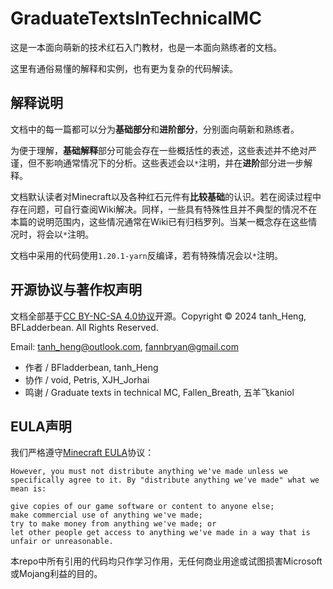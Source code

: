 # GraduateTextsInTechnicalMC

这是一本面向萌新的技术红石入门教材，也是一本面向熟练者的文档。

这里有通俗易懂的解释和实例，也有更为复杂的代码解读。

## 解释说明

文档中的每一篇都可以分为**基础部分**和**进阶部分**，分别面向萌新和熟练者。

为便于理解，**基础解释**部分可能会存在一些概括性的表述，这些表述并不绝对严谨，但不影响通常情况下的分析。这些表述会以`*`注明，并在**进阶**部分进一步解释。

文档默认读者对Minecraft以及各种红石元件有**比较基础**的认识。若在阅读过程中存在问题，可自行查阅Wiki解决。同样，一些具有特殊性且并不典型的情况不在本篇的说明范围内，这些情况通常在Wiki已有归档罗列。当某一概念存在这些情况时，将会以`*`注明。

文档中采用的代码使用`1.20.1-yarn`反编译，若有特殊情况会以`*`注明。

## 开源协议与著作权声明

文档全部基于[CC BY-NC-SA 4.0协议](https://creativecommons.org/licenses/by-nc-sa/4.0/legalcode.zh-hans)开源。Copyright © 2024 tanh_Heng, BFLadderbean. All Rights Reserved.

Email: <tanh_heng@outlook.com>, <fannbryan@gmail.com>

- 作者 / BFladderbean, tanh_Heng
- 协作 / void, Petris, XJH_Jorhai
- 鸣谢 / Graduate texts in technical MC, Fallen_Breath, 五羊飞kaniol

## EULA声明

我们严格遵守[Minecraft EULA](https://www.minecraft.net/en-us/eula)协议：
```
However, you must not distribute anything we've made unless we specifically agree to it. By "distribute anything we've made" what we mean is:

give copies of our game software or content to anyone else;
make commercial use of anything we've made;
try to make money from anything we've made; or
let other people get access to anything we've made in a way that is unfair or unreasonable.
```
本repo中所有引用的代码均只作学习作用，无任何商业用途或试图损害Microsoft或Mojang利益的目的。